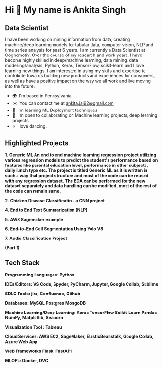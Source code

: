 Hi 👋 My name is Ankita Singh
=============================

Data Scientist
---------------------------

I have been working on mining information from data, creating machine/deep learning models for tabular data, computer vision, NLP and time series analysis for past 6 years. I am currently a Data Scientist at Cognomotiv. Over the course of my research and work years, I have become highly skilled in deep/machine learning, data mining, data modelling/analysis, Python, Keras, TensorFlow, scikit-learn and I love learning new things. I am interested in using my skills and expertise to contribute towards building new products and experiences for consumers, as well as have a positive impact on the way we all work and live moving into the future.

*   🌍  I'm based in Pennsylvania
*   ✉️  You can contact me at [ankita.jai92@gmail.com](mailto:ankita.jai92@gmail.com)
*   🧠  I'm learning ML Deployment techniques
*   🤝  I'm open to collaborating on Machine learning projects, deep learning projects
*   ⚡  I love dancing.

Highlighted Projects
-------------------------

<b>1. Generic ML <b>
   An end to end machine learning regression project utilizing various regression models to predict the student's performance based on features like parental education level, performance in other subjects,
   daily lunch type etc. The project is titled Generic ML as it is written in such a way that project structure and most of the code can be reused with any regression dataset. The EDA can be performed for the new dataset separately and data handling can be modified, most of the rest of the code can remain same.

<b>2. Chicken Disease Classificatin - a CNN project</b>
   
<b>4. End to End Text Summarization (NLP) </b>

<b>5. AWS Sagemaker example</b>

<b>6. End-to-End Cell Segmentation Using Yolo V8

<b>7. Audio Classification Project



(Part 1) 

                   
  Tech Stack
  -------------------------
  
  
<b>Programming Languages:</b>
Python  

<b>IDEs/Editors:</b>
VS Code, Spyder, PyCharm, Jupyter, Google Collab, Sublime

<b>SDLC Tools:</b>
jira, Confluence, Github

<b>Databases:</b>
MySQL  Postgres  MongoDB 

<b>Machine Learning/Deep Learning:</b>
Keras  TensorFlow  Scikit-Learn  Pandas  NumPy, Matplotlib, Seaborn  

<b> Visualization Tool :</b>
Tableau

<b> Cloud Services: </b>
AWS EC2, SageMaker, ElasticBeanstalk, Google Collab, Azure Web App

<b> Web Frameworks </b>
Flask, FastAPI

<b> MLOPs: </b>
Docker, DVC




                  
              
